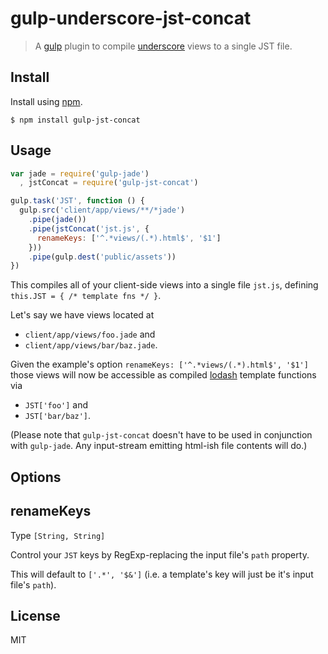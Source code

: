 # gulp-underscore-jst-concat
> A [gulp](http://gulpjs.com/) plugin to compile
[underscore](http://underscorejs.org/#template) views to a single JST file.


## Install
Install using [npm](https://npmjs.org/package/gulp-jst-concat).

    $ npm install gulp-jst-concat


## Usage
```javascript
var jade = require('gulp-jade')
  , jstConcat = require('gulp-jst-concat')

gulp.task('JST', function () {
  gulp.src('client/app/views/**/*jade')
    .pipe(jade())
    .pipe(jstConcat('jst.js', {
      renameKeys: ['^.*views/(.*).html$', '$1']
    }))
    .pipe(gulp.dest('public/assets'))
})
```
This compiles all of your client-side views into a single file `jst.js`,
defining `this.JST = { /* template fns */ }`.

Let's say we have views located at
- `client/app/views/foo.jade` and
- `client/app/views/bar/baz.jade`.

Given the example's option `renameKeys: ['^.*views/(.*).html$', '$1']` those views
will now be accessible as compiled [lodash](http://lodash.com/docs#template) template functions via
- `JST['foo']` and
- `JST['bar/baz']`.

(Please note that `gulp-jst-concat` doesn't have to be used in conjunction with `gulp-jade`. Any input-stream emitting html-ish file contents will do.)


## Options

renameKeys
----------
Type `[String, String]`

Control your `JST` keys by RegExp-replacing the input file's `path` property.

This will default to `['.*', '$&']` (i.e. a template's key will just be it's input file's `path`).


## License
MIT
